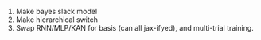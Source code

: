 1. Make bayes slack model
2. Make hierarchical switch
3. Swap RNN/MLP/KAN for basis (can all jax-ifyed), and multi-trial training.